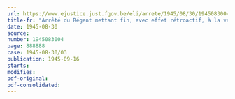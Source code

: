 ```yaml
---
url: https://www.ejustice.just.fgov.be/eli/arrete/1945/08/30/1945083004/justel
title-fr: "Arrêté du Régent mettant fin, avec effet rétroactif, à la validité temporaire de l'arrêté du 8 juillet 1941 et édictant des mesures pour assurer la restitution des sommes et valeurs indûment payées en vertu du dit arrêté"
date: 1945-08-30
source:
number: 1945083004
page: 888888
case: 1945-08-30/03
publication: 1945-09-16
starts:
modifies:
pdf-original:
pdf-consolidated:
---
```


